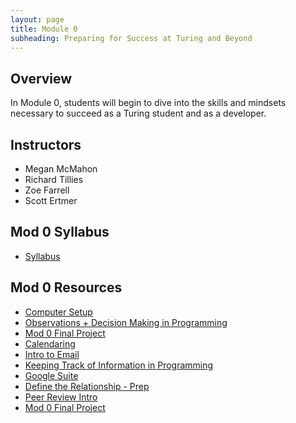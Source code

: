```yaml
---
layout: page
title: Module 0
subheading: Preparing for Success at Turing and Beyond
---
```

## Overview

In Module 0, students will begin to dive into the skills and mindsets necessary to succeed as a Turing student and as a developer.

## Instructors

* Megan McMahon
* Richard Tillies
* Zoe Farrell
* Scott Ertmer

## Mod 0 Syllabus
* [Syllabus](./lessons/syllabus)

## Mod 0 Resources
* [Computer Setup](./lessons/computer-setup)
* [Observations + Decision Making in Programming](./lessons/TechnicalDay1)
* [Mod 0 Final Project](./projects/Mod0FinalProject)
* [Calendaring](./lessons/Calendaring)
* [Intro to Email](./lessons/IntroToEmail)
* [Keeping Track of Information in Programming](./lessons/TechnicalDay2)
* [Google Suite](./lessons/GoogleSuite)
* [Define the Relationship - Prep](./lessons/define-the-relationship-prep)
* [Peer Review Intro](./lessons/PeerReviewIntro)
* [Mod 0 Final Project](./projects/Mod0FinalProject)